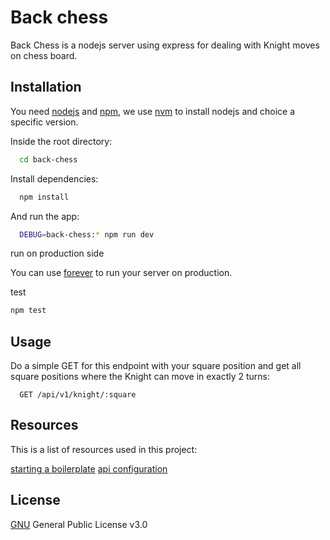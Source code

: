 # Back chess

Back Chess is a nodejs server using express for dealing with Knight moves on chess board.

## Installation

You need [nodejs]() and [npm](), we use [nvm](https://github.com/nvm-sh/nvm) to install nodejs and choice a specific version.

Inside the root directory:

```bash
  cd back-chess
```

Install dependencies:

```bash
  npm install
```

And run the app:
```bash
  DEBUG=back-chess:* npm run dev
```

run on production side

You can use [forever](https://github.com/foreverjs/forever#readme) to run your server on production.

test

```bash
npm test
```

## Usage

Do a simple GET for this endpoint with your square position and get all square positions where the Knight can move in exactly 2 turns:

```
  GET /api/v1/knight/:square
```

## Resources

This is a list of resources used in this project:

[starting a boilerplate](https://hackernoon.com/how-to-develop-a-boilerplate-for-api-with-node-js-express-and-mongodb-4c771ae1c2df)
[api configuration](https://medium.com/@purposenigeria/build-a-restful-api-with-node-js-and-express-js-d7e59c7a3dfb)

## License

[GNU](https://choosealicense.com/licenses/gpl-3.0/) General Public License v3.0
